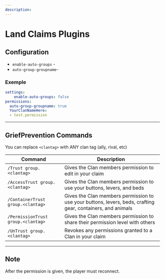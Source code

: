 ```yaml
---
description:
---
```


# Land Claims Plugins

## Configuration

* `enable-auto-groups` - 
* `auto-group-groupname`- 

### Exemple

```yml
settings:
    enable-auto-groups: false
permissions:
  auto-group-groupname: true
  YourClanNameHere:
  - test.permission
```

***

## GriefPrevention Commands

You can replace `<clantag>` with ANY clan tag (ally, rival, etc)

|Command|Description|
|---|---|
|`/Trust group.<clantag>`|Gives the Clan members permission to edit in your claim|
|`/AccessTrust group.<clantag>`|Gives the Clan members permission to use your buttons, levers, and beds|
|`/ContainerTrust group.<clantag>`|Gives the Clan members permission to use your buttons, levers, beds, crafting gear, containers, and animals|
|`/PermissionTrust group.<clantag>`|Gives the Clan members permission to share their permission level with others|
|`/UnTrust group.<clantag>`|Revokes any permissions granted to a Clan in your claim|

***

## Note

After the permission is given, the player must reconnect.